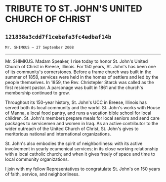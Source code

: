 # TRIBUTE TO ST. JOHN'S UNITED CHURCH OF CHRIST
## `121838a3cdd7f1cebafa3fc4edbaf14b`
`Mr. SHIMKUS — 27 September 2008`

---


Mr. SHIMKUS. Madam Speaker, I rise today to honor St. John's United 
Church of Christ in Breese, Illinois. For 150 years, St. John's has 
been one of its community's cornerstones. Before a frame church was 
built in the summer of 1858, services were held in the homes of 
settlers and led by the people themselves. In 1859, the Rev. 
Christepler Starck was called as the first resident pastor. A parsonage 
was built in 1861 and the church's membership continued to grow.

Throughout its 150-year history, St. John's UCC in Breese, Illinois 
has served both its local community and the world. St. John's works 
with House of Manna, a local food pantry, and runs a vacation bible 
school for local children. St. John's members prepare meals for local 
seniors and send care packages to servicemen and women in Iraq. As an 
active contributor to the wider outreach of the United Church of 
Christ, St. John's gives to meritorious national and international 
organizations.

St. John's also embodies the spirit of neighborliness: with its 
active involvement in yearly ecumenical services; in its close working 
relationship with a local catholic church; and when it gives freely of 
space and time to local community organizations.

I join with my fellow Representatives to congratulate St. John's on 
150 years of faith, service, and neighborliness.
